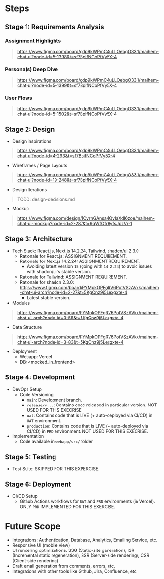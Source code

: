 # Steps

## Stage 1: Requirements Analysis

### Assignment Highlights
> https://www.figma.com/board/gdp9kWPmC4uLLOebgO33i1/maihem-chat-ui?node-id=5-1398&t=sf7BpifNCoPfVy5X-4

### ⁠Persona(s) Deep Dive
> https://www.figma.com/board/gdp9kWPmC4uLLOebgO33i1/maihem-chat-ui?node-id=5-1399&t=sf7BpifNCoPfVy5X-4

### ⁠User Flows
> https://www.figma.com/board/gdp9kWPmC4uLLOebgO33i1/maihem-chat-ui?node-id=5-1502&t=sf7BpifNCoPfVy5X-4

## Stage 2: Design
- ⁠Design inspirations
> https://www.figma.com/board/gdp9kWPmC4uLLOebgO33i1/maihem-chat-ui?node-id=4-293&t=sf7BpifNCoPfVy5X-4
- Wireframes / Page Layouts
> https://www.figma.com/board/gdp9kWPmC4uLLOebgO33i1/maihem-chat-ui?node-id=19-248&t=sf7BpifNCoPfVy5X-4
- Design Iterations
> TODO: design-decisions.md
- ⁠Mockup 
> https://www.figma.com/design/1CvrnGAnsa4QvIaXdl6zoe/maihem-chat-ui-mockup?node-id=2-287&t=9qWfOfr9yfsJpzVr-1

## Stage 3: Architecture
- Tech Stack: React.js, Next.js 14.2.24, Tailwind, shadcn/ui 2.3.0
  - Rationale for React.js: ASSIGNMENT REQUIREMENT. 
  - Rationale for Next.js 14.2.24: ASSIGNMENT REQUIREMENT. 
    - Avoiding latest version `15` (going with `14.2.24`) to avoid issues with shadcn/ui's stable version.
  - Rationale for Tailwind: ASSIGNMENT REQUIREMENT. 
  - Rationale for shadcn 2.3.0: https://www.figma.com/board/PYMpkOPFgRV6PotVSzAVkk/maihem-chat-ui-arch?node-id=2-27&t=5KgCnz9j5Lexgxte-4 
    - Latest stable version.
- ⁠Modules
> https://www.figma.com/board/PYMpkOPFgRV6PotVSzAVkk/maihem-chat-ui-arch?node-id=3-58&t=5KgCnz9j5Lexgxte-4 
- Data Structure
> https://www.figma.com/board/PYMpkOPFgRV6PotVSzAVkk/maihem-chat-ui-arch?node-id=3-83&t=5KgCnz9j5Lexgxte-4 
- Deployment
  - Webapp: Vercel
  - DB: <mocked_in_frontend>

## Stage 4: Development
- ⁠DevOps Setup
  - Code Versioning
    - `main`: Development branch.
    - `release/v...`: Contains code released in particular version. NOT USED FOR THIS EXECRISE.
    - `uat`: Contains code that is LIVE (+ auto-deployed via CI/CD) in `UAT` environment.
    - `production`: Contains code that is LIVE (+ auto-deployed via CI/CD) in `PRD` environment. NOT USED FOR THIS EXECRISE.
- ⁠Implementation
  - Code available in `webapp/src/` folder

## Stage 5: Testing
- Test Suite: SKIPPED FOR THIS EXPERCISE.

## Stage 6: Deployment
- CI/CD Setup
    - Github Actions workflows for `UAT` and `PRD` environments (in Vercel). ONLY `PRD` IMPLEMENTED FOR THIS EXERCISE.

# Future Scope
- Integrations: Authentication, Database, Analytics, Emailing Service, etc.
- Responsive UI (mobile view)
- UI rendering optimizations: SSG (Static-site generation), ISR (Incremental static regeneration), SSR (Server-side rendering), CSR (Client-side rendering)
- Draft email generation from comments, errors, etc.
- Integrations with other tools like Github, Jira, Confluence, etc.